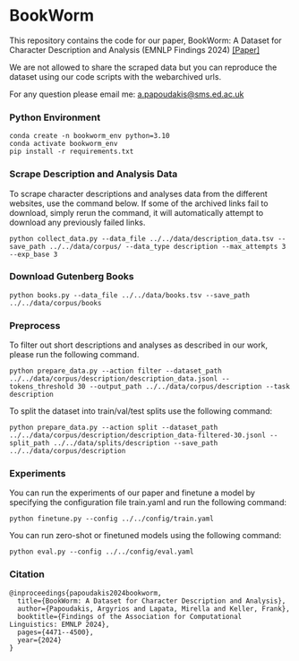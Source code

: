 # BookWorm

This repository contains the code for our paper, BookWorm: A Dataset for Character Description and Analysis 
(EMNLP Findings 2024) [[Paper]](https://arxiv.org/abs/2410.10372)

We are not allowed to share the scraped data but you can reproduce the dataset using our code scripts with the webarchived urls. 

For any question please email me: [a.papoudakis@sms.ed.ac.uk](a.papoudakis@sms.ed.ac.uk)

### Python Environment
```
conda create -n bookworm_env python=3.10
conda activate bookworm_env
pip install -r requirements.txt
```

### Scrape Description and Analysis Data
To scrape character descriptions and analyses data from the different websites, use the command below. If some of the archived links fail to download, simply rerun the command, it will automatically attempt to download any previously failed links.

```
python collect_data.py --data_file ../../data/description_data.tsv --save_path ../../data/corpus/ --data_type description --max_attempts 3 --exp_base 3 
```

### Download Gutenberg Books

```
python books.py --data_file ../../data/books.tsv --save_path ../../data/corpus/books
```

### Preprocess
To filter out short descriptions and analyses as described in our work, please run the following command.

```
python prepare_data.py --action filter --dataset_path ../../data/corpus/description/description_data.jsonl --tokens_threshold 30 --output_path ../../data/corpus/description --task description
```

To split the dataset into train/val/test splits use the following command:

```
python prepare_data.py --action split --dataset_path ../../data/corpus/description/description_data-filtered-30.jsonl --split_path ../../data/splits/description --save_path ../../data/corpus/description
```

### Experiments

You can run the experiments of our paper and finetune a model by specifying the configuration file train.yaml and run the following command:

```
python finetune.py --config ../../config/train.yaml
```

You can run zero-shot or finetuned models using the following command:

```
python eval.py --config ../../config/eval.yaml
```

### Citation

```
@inproceedings{papoudakis2024bookworm,
  title={BookWorm: A Dataset for Character Description and Analysis},
  author={Papoudakis, Argyrios and Lapata, Mirella and Keller, Frank},
  booktitle={Findings of the Association for Computational Linguistics: EMNLP 2024},
  pages={4471--4500},
  year={2024}
}
